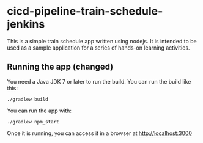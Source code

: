 # cicd-pipeline-train-schedule-jenkins

This is a simple train schedule app written using nodejs. It is intended to be used as a sample application for a series of hands-on learning activities.

## Running the app (changed)

You need a Java JDK 7 or later to run the build. You can run the build like this:

    ./gradlew build

You can run the app with:

    ./gradlew npm_start

Once it is running, you can access it in a browser at [http://localhost:3000](http://localhost:3000)
